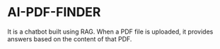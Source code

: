 # AI-PDF-FINDER
It is a chatbot built using RAG. When a PDF file is uploaded, it provides answers based on the content of that PDF.
